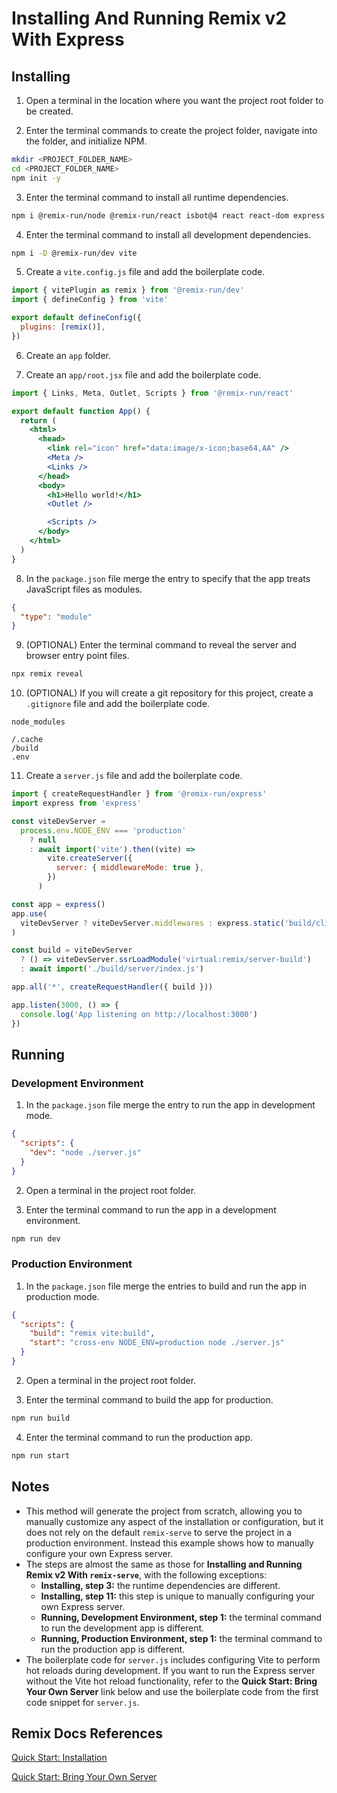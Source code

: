 # Installing And Running Remix v2 With Express

## Installing

1. Open a terminal in the location where you want the project root folder to be created.

2. Enter the terminal commands to create the project folder, navigate into the folder, and initialize NPM.

```bash
mkdir <PROJECT_FOLDER_NAME>
cd <PROJECT_FOLDER_NAME>
npm init -y
```

3. Enter the terminal command to install all runtime dependencies.

```bash
npm i @remix-run/node @remix-run/react isbot@4 react react-dom express @remix-run/express cross-env
```

4. Enter the terminal command to install all development dependencies.

```bash
npm i -D @remix-run/dev vite
```

5. Create a `vite.config.js` file and add the boilerplate code.

```js
import { vitePlugin as remix } from '@remix-run/dev'
import { defineConfig } from 'vite'

export default defineConfig({
  plugins: [remix()],
})
```

6. Create an `app` folder.

7. Create an `app/root.jsx` file and add the boilerplate code.

```jsx
import { Links, Meta, Outlet, Scripts } from '@remix-run/react'

export default function App() {
  return (
    <html>
      <head>
        <link rel="icon" href="data:image/x-icon;base64,AA" />
        <Meta />
        <Links />
      </head>
      <body>
        <h1>Hello world!</h1>
        <Outlet />

        <Scripts />
      </body>
    </html>
  )
}
```

8. In the `package.json` file merge the entry to specify that the app treats JavaScript files as modules.

```json
{
  "type": "module"
}
```

9. (OPTIONAL) Enter the terminal command to reveal the server and browser entry point files.

```bash
npx remix reveal
```

10. (OPTIONAL) If you will create a git repository for this project, create a `.gitignore` file and add the boilerplate code.

```
node_modules

/.cache
/build
.env
```

11. Create a `server.js` file and add the boilerplate code.

```js
import { createRequestHandler } from '@remix-run/express'
import express from 'express'

const viteDevServer =
  process.env.NODE_ENV === 'production'
    ? null
    : await import('vite').then((vite) =>
        vite.createServer({
          server: { middlewareMode: true },
        })
      )

const app = express()
app.use(
  viteDevServer ? viteDevServer.middlewares : express.static('build/client')
)

const build = viteDevServer
  ? () => viteDevServer.ssrLoadModule('virtual:remix/server-build')
  : await import('./build/server/index.js')

app.all('*', createRequestHandler({ build }))

app.listen(3000, () => {
  console.log('App listening on http://localhost:3000')
})
```

## Running

### Development Environment

1. In the `package.json` file merge the entry to run the app in development mode.

```json
{
  "scripts": {
    "dev": "node ./server.js"
  }
}
```

2. Open a terminal in the project root folder.

3. Enter the terminal command to run the app in a development environment.

```bash
npm run dev
```

### Production Environment

1. In the `package.json` file merge the entries to build and run the app in production mode.

```json
{
  "scripts": {
    "build": "remix vite:build",
    "start": "cross-env NODE_ENV=production node ./server.js"
  }
}
```

2. Open a terminal in the project root folder.

3. Enter the terminal command to build the app for production.

```bash
npm run build
```

4. Enter the terminal command to run the production app.

```bash
npm run start
```

## Notes

- This method will generate the project from scratch, allowing you to manually customize any aspect of the installation or configuration, but it does not rely on the default `remix-serve` to serve the project in a production environment. Instead this example shows how to manually configure your own Express server.
- The steps are almost the same as those for **Installing and Running Remix v2 With `remix-serve`**, with the following exceptions:
  - **Installing, step 3:** the runtime dependencies are different.
  - **Installing, step 11:** this step is unique to manually configuring your own Express server.
  - **Running, Development Environment, step 1:** the terminal command to run the development app is different.
  - **Running, Production Environment, step 1:** the terminal command to run the production app is different.
- The boilerplate code for `server.js` includes configuring Vite to perform hot reloads during development. If you want to run the Express server without the Vite hot reload functionality, refer to the **Quick Start: Bring Your Own Server** link below and use the boilerplate code from the first code snippet for `server.js`.

## Remix Docs References

[Quick Start: Installation](https://remix.run/docs/en/main/start/quickstart#installation)

[Quick Start: Bring Your Own Server](https://remix.run/docs/en/main/start/quickstart#bring-your-own-server)
